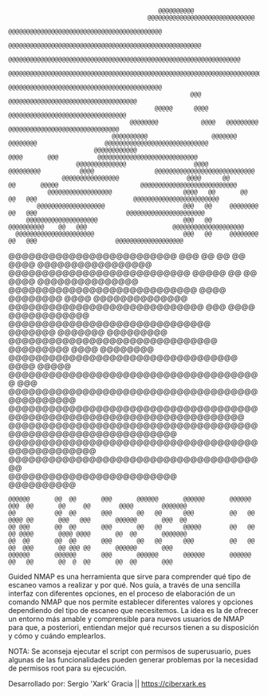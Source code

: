                                               @@@@@@@@@@                                                                                    
                                           @@@@@@@@@@@@@@@@@@@@@@@@@@@@@@                                                                   
                                        @@@@@@@@@@@@@@@@@@@@@@@@@@@@@@@@@@@@@@@@@@@                                                         
                                     @@@@@@@@@@@@@@@@@@@@@@@@@@@@@@@@@@@@@@@@@@@@@@@@@@@@@@                                                 
                                 @@@@@@@@@@@@@@@@@@@@@@@@@@@@@@@@@@@@@@@@@@@@@@@@@@@@@@@@@@@@@@@@@                                          
                            @@@@@@@@@@@@@@@@@@@@@@@@@@@@@@@@@@@@@@@@@@@@@@@@@@@@@@@@@@@@@@@@@@@@@@@@@@@@                                    
                                                                  @@@@@@@@@@@@@@@@@@@@@@@@@@@@@@@@@@@@@@@@@@@                               
                                                       @@@                    @@@@@@@@@@@@@@@@@@@@@@@@@@@@@@@@@@@@                          
                                             @@@@@      @@@@                          @@@@@@@@@@@@@@@@@@@@@@@@@@@@@@@@@                     
                                      @@@@@@@@            @@@@   @@@@@@@@@                  @@@@@@@@@@@@@@@@@@@@@@@@@@@@@@@                 
                                 @@@@@@@@@@                  @@@@@@@   @@@@@@@@                   @@@@@@@@@@@@@@@@@@@@@@@@@@@@@             
                            @@@@@@@@@@@@                                      @@@@       @@@           @@@@@@@@@@@@@@@@@@@@@@@@@@@@         
                       @@@@@@@@@@@@@@                   @@@@      @@@@@@@@@           @@@@                 @@@@@@@@@@@@@@@@@@@@@@@@@@@@     
                   @@@@@@@@@@@@@@@@                   @@@@      @@        @@       @@@@@                       @@@@@@@@@@@@@@@@@@@@@@@@@@@  
               @@@@@@@@@@@@@@@@@@                    @@@@   @@       @@       @@   @@@                           @@@@@@@@@@@@@@@@@@@@@@@@   
            @@@@@@@@@@@@@@@@@@@                      @@@   @@     @@@@@@@@     @@   @@@                         @@@@@@@@@@@@@@@@@@@@@@      
         @@@@@@@@@@@@@@@@@@@@                        @@@   @@    @@@@@@@@@@    @@   @@@                        @@@@@@@@@@@@@@@@@@@@         
      @@@@@@@@@@@@@@@@@@@@@@                         @@@   @@     @@@@@@@@     @@   @@@                      @@@@@@@@@@@@@@@@@@@            
   @@@@@@@@@@@@@@@@@@@@@@@@@                          @@@   @@       @@      @@    @@@@                    @@@@@@@@@@@@@@@@@                
    @@@@@@@@@@@@@@@@@@@@@@@@@@@                     @@@@@       @@       @@       @@@@                   @@@@@@@@@@@@@@@                    
       @@@@@@@@@@@@@@@@@@@@@@@@@@@@               @@@@            @@@@@@@@      @@@@                  @@@@@@@@@@@@@@                        
           @@@@@@@@@@@@@@@@@@@@@@@@@@@@@        @@@        @@@@                                     @@@@@@@@@@@@                            
               @@@@@@@@@@@@@@@@@@@@@@@@@@@@@@                 @@@@@@@   @@@@@@@                  @@@@@@@@@                                  
                   @@@@@@@@@@@@@@@@@@@@@@@@@@@@@@@                @@@@@@@@@   @@@@           @@@@@@@@                                       
                       @@@@@@@@@@@@@@@@@@@@@@@@@@@@@@@@@@                       @@@@     @@@@@                                              
                            @@@@@@@@@@@@@@@@@@@@@@@@@@@@@@@@@@@@@@                @@@                                                       
                                @@@@@@@@@@@@@@@@@@@@@@@@@@@@@@@@@@@@@@@@@@@@@@@                                                             
                                       @@@@@@@@@@@@@@@@@@@@@@@@@@@@@@@@@@@@@@@@@@@@@@@@@@@@@@@@@@@@@@@@@@@@@@@@                             
                                             @@@@@@@@@@@@@@@@@@@@@@@@@@@@@@@@@@@@@@@@@@@@@@@@@@@@@@@@@@@@@@                                 
                                                     @@@@@@@@@@@@@@@@@@@@@@@@@@@@@@@@@@@@@@@@@@@@@@@@@@                                     
                                                             @@@@@@@@@@@@@@@@@@@@@@@@@@@@@@@@@@@@@@@                                        
                                                                        @@@@@@@@@@@@@@@@@@@@@@@@@                                           
                                                                                    @@@@@@@@@@                                
                                                                                                                                            
                                                                                                                      
    @@@@@@       @@  @@       @@@       @@@@@@       @@@@@@       @@@@@@                @@@  @@       @@     @@        @@@@        @@@@@@@  
    @@           @@  @@       @@@       @@   @@      @@@          @@   @@               @@@@ @@       @@@   @@@       @@@@@@       @@@  @@  
    @@ @@@       @@  @@       @@@       @@   @@      @@@@@        @@   @@               @@ @@@@       @@@@ @@@@       @@  @@       @@@@@@@  
    @@  @@       @@  @@       @@@       @@   @@      @@@          @@   @@               @@  @@@       @@ @@@ @@       @@@@@@       @@@      
    @@@@@@       @@@@@@       @@@       @@@@@@       @@@@@@       @@@@@@                @@   @@       @@  @  @@       @@  @@       @@@      


Guided NMAP es una herramienta que sirve para comprender qué tipo de escaneo vamos a realizar y por qué. Nos guía, a través de una sencilla interfaz con diferentes opciones, en el proceso de elaboración de un comando NMAP que nos permite establecer diferentes valores y opciones dependiendo del tipo de escaneo que necesitemos. La idea es la de ofrecer un entorno más amable y comprensible para nuevos usuarios de NMAP para que, a posteriori, entiendan mejor qué recursos tienen a su disposición y cómo y cuándo emplearlos.

NOTA: Se aconseja ejecutar el script con permisos de superusuario, pues algunas de las funcionalidades pueden generar problemas por la necesidad de permisos root para su ejecución.

Desarrollado por: Sergio 'Xark' Gracia || https://ciberxark.es
